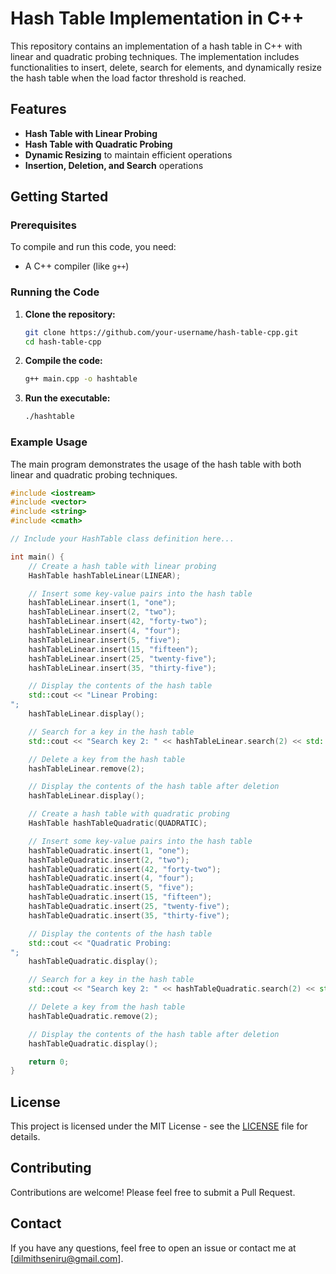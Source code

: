 
# Hash Table Implementation in C++

This repository contains an implementation of a hash table in C++ with linear and quadratic probing techniques. The implementation includes functionalities to insert, delete, search for elements, and dynamically resize the hash table when the load factor threshold is reached.

## Features

- **Hash Table with Linear Probing**
- **Hash Table with Quadratic Probing**
- **Dynamic Resizing** to maintain efficient operations
- **Insertion, Deletion, and Search** operations

## Getting Started

### Prerequisites

To compile and run this code, you need:

- A C++ compiler (like `g++`)

### Running the Code

1. **Clone the repository:**

    ```sh
    git clone https://github.com/your-username/hash-table-cpp.git
    cd hash-table-cpp
    ```

2. **Compile the code:**

    ```sh
    g++ main.cpp -o hashtable
    ```

3. **Run the executable:**

    ```sh
    ./hashtable
    ```

### Example Usage

The main program demonstrates the usage of the hash table with both linear and quadratic probing techniques. 

```cpp
#include <iostream>
#include <vector>
#include <string>
#include <cmath>

// Include your HashTable class definition here...

int main() {
    // Create a hash table with linear probing
    HashTable hashTableLinear(LINEAR);

    // Insert some key-value pairs into the hash table
    hashTableLinear.insert(1, "one");
    hashTableLinear.insert(2, "two");
    hashTableLinear.insert(42, "forty-two");
    hashTableLinear.insert(4, "four");
    hashTableLinear.insert(5, "five");
    hashTableLinear.insert(15, "fifteen");
    hashTableLinear.insert(25, "twenty-five");
    hashTableLinear.insert(35, "thirty-five");

    // Display the contents of the hash table
    std::cout << "Linear Probing:
";
    hashTableLinear.display();

    // Search for a key in the hash table
    std::cout << "Search key 2: " << hashTableLinear.search(2) << std::endl;

    // Delete a key from the hash table
    hashTableLinear.remove(2);

    // Display the contents of the hash table after deletion
    hashTableLinear.display();

    // Create a hash table with quadratic probing
    HashTable hashTableQuadratic(QUADRATIC);

    // Insert some key-value pairs into the hash table
    hashTableQuadratic.insert(1, "one");
    hashTableQuadratic.insert(2, "two");
    hashTableQuadratic.insert(42, "forty-two");
    hashTableQuadratic.insert(4, "four");
    hashTableQuadratic.insert(5, "five");
    hashTableQuadratic.insert(15, "fifteen");
    hashTableQuadratic.insert(25, "twenty-five");
    hashTableQuadratic.insert(35, "thirty-five");

    // Display the contents of the hash table
    std::cout << "Quadratic Probing:
";
    hashTableQuadratic.display();

    // Search for a key in the hash table
    std::cout << "Search key 2: " << hashTableQuadratic.search(2) << std::endl;

    // Delete a key from the hash table
    hashTableQuadratic.remove(2);

    // Display the contents of the hash table after deletion
    hashTableQuadratic.display();

    return 0;
}
```

## License

This project is licensed under the MIT License - see the [LICENSE](LICENSE) file for details.

## Contributing

Contributions are welcome! Please feel free to submit a Pull Request.

## Contact

If you have any questions, feel free to open an issue or contact me at [dilmithseniru@gmail.com].
